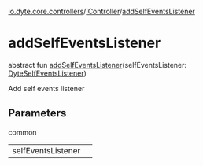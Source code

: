 [io.dyte.core.controllers](../index.md)/[IController](index.md)/[addSelfEventsListener](add-self-events-listener.md)

# addSelfEventsListener


abstract fun [addSelfEventsListener](add-self-events-listener.md)(selfEventsListener: [DyteSelfEventsListener](../../com.dyte.mobilecorekmm.listeners/-dyte-self-events-listener/index.md))

Add self events listener

## Parameters

common

| | |
|---|---|
| selfEventsListener |  |
